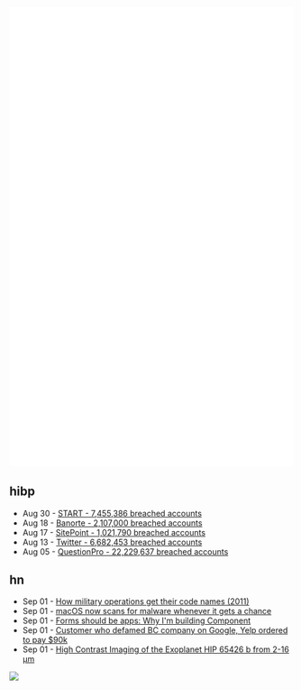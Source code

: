 ![Metrics](https://raw.githubusercontent.com/phixion/phixion/master/metrics.svg)

## hibp

<!--
for https://github.com/phixion/phixion/blob/main/.github/workflows/feeds.yml
-->
<!--START_SECTION:haveibeenpwnd-->
- Aug 30 - [START - 7,455,386 breached accounts](https://haveibeenpwned.com/PwnedWebsites#Start)
- Aug 18 - [Banorte - 2,107,000 breached accounts](https://haveibeenpwned.com/PwnedWebsites#Banorte)
- Aug 17 - [SitePoint - 1,021,790 breached accounts](https://haveibeenpwned.com/PwnedWebsites#SitePoint)
- Aug 13 - [Twitter - 6,682,453 breached accounts](https://haveibeenpwned.com/PwnedWebsites#Twitter)
- Aug 05 - [QuestionPro - 22,229,637 breached accounts](https://haveibeenpwned.com/PwnedWebsites#QuestionPro)
<!--END_SECTION:haveibeenpwnd-->

## hn

<!--
for https://github.com/phixion/phixion/blob/main/.github/workflows/feeds.yml
-->
<!--START_SECTION:hn-->
- Sep 01 - [How military operations get their code names (2011)](https://www.mentalfloss.com/article/28711/how-military-operations-get-their-code-names)
- Sep 01 - [macOS now scans for malware whenever it gets a chance](https://eclecticlight.co/2022/08/30/macos-now-scans-for-malware-whenever-it-gets-a-chance/)
- Sep 01 - [Forms should be apps: Why I'm building Component](https://blog.usecomponent.com/forms-should-be-apps-why-component-exists/)
- Sep 01 - [Customer who defamed BC company on Google, Yelp ordered to pay $90k](https://vancouversun.com/news/local-news/customer-who-defamed-company-on-google-and-yelp-ordered-to-pay-90000)
- Sep 01 - [High Contrast Imaging of the Exoplanet HIP 65426 b from 2-16 μm](https://arxiv.org/abs/2208.14990)
<!--END_SECTION:hn-->

<!--
for https://yhype.me
-->
![](https://hit.yhype.me/github/profile?user_id=13013670)
